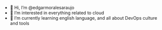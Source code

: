 - 👋 Hi, I’m @edgarmoralesaraujo
- 👀 I’m interested in everything related to cloud
- 🌱 I’m currently learning english language, and all about DevOps culture and tools

<!---
edgarmoralesaraujo/edgarmoralesaraujo is a ✨ special ✨ repository because its `README.md` (this file) appears on your GitHub profile.
You can click the Preview link to take a look at your changes.
--->
